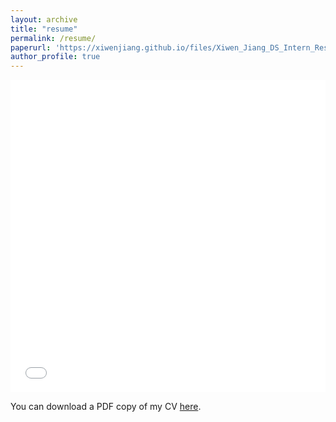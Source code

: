 ```yaml
---
layout: archive
title: "resume"
permalink: /resume/
paperurl: 'https://xiwenjiang.github.io/files/Xiwen_Jiang_DS_Intern_Resume.pdf'
author_profile: true
---
```


<iframe src="/files/data_science.pdf" width="100%" height="500" frameborder="no" border="0" marginwidth="0" marginheight="0"></iframe>

You can download a PDF copy of my CV [here](/files/Xiwen_Jiang_DS_Intern_Resume.pdf).
